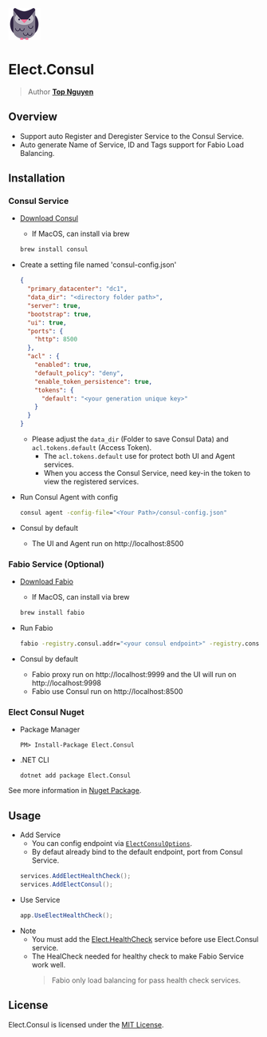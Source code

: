 ﻿![Logo](../../../Logo.png)
# Elect.Consul
> Author [**Top Nguyen**](http://topnguyen.net)

## Overview
- Support auto Register and Deregister Service to the Consul Service.
- Auto generate Name of Service, ID and Tags support for Fabio Load Balancing.

## Installation

### Consul Service
- [Download Consul](https://consul.io)
    + If MacOS, can install via brew
    ```cmd
    brew install consul
    ```
- Create a setting file named 'consul-config.json'
    ```json
    {
      "primary_datacenter": "dc1",
      "data_dir": "<directory folder path>",
      "server": true,
      "bootstrap": true,
      "ui": true,
      "ports": {
        "http": 8500
      },
      "acl" : {
        "enabled": true,
        "default_policy": "deny",
        "enable_token_persistence": true,
        "tokens": {
          "default": "<your generation unique key>"
        }
      }
    }
    ```
    + Please adjust the `data_dir` (Folder to save Consul Data) and `acl.tokens.default` (Access Token).
        * The `acl.tokens.default` use for protect both UI and Agent services.
        * When you access the Consul Service, need key-in the token to view the registered services.

- Run Consul Agent with config
    ```cmd
    consul agent -config-file="<Your Path>/consul-config.json"
    ```

- Consul by default
    + The UI and Agent run on http://localhost:8500

### Fabio Service (Optional)
- [Download Fabio](https://github.com/fabiolb/fabio/releases)
    + If MacOS, can install via brew
    ```cmd
    brew install fabio
    ```
- Run Fabio
    ```cmd
    fabio -registry.consul.addr="<your consul endpoint>" -registry.consul.token="<your consul token>"
    ```

- Consul by default
    + Fabio proxy run on http://localhost:9999 and the UI will run on http://localhost:9998
    + Fabio use Consul run on http://localhost:8500

### Elect Consul Nuget
- Package Manager
    ```
    PM> Install-Package Elect.Consul
    ```

- .NET CLI
    ```
    dotnet add package Elect.Consul
    ```

See more information in [Nuget Package](https://www.nuget.org/packages/Elect.Consul/).

## Usage

- Add Service
    + You can config endpoint via [`ElectConsulOptions`](Models/ElectConsulOptions.cs).
    + By defaut already bind to the default endpoint, port from Consul Service.
    ```c#
    services.AddElectHealthCheck();
    services.AddElectConsul();
    ```
- Use Service
    ```c#
    app.UseElectHealthCheck();
    ```
- Note
    + You must add the [Elect.HealthCheck](https://www.nuget.org/packages/Elect.HealthCheck/) service before use Elect.Consul service.
    + The HealCheck needed for healthy check to make Fabio Service work well.
        > Fabio only load balancing for pass health check services.
        
## License
Elect.Consul is licensed under the [MIT License](../../../LICENSE).